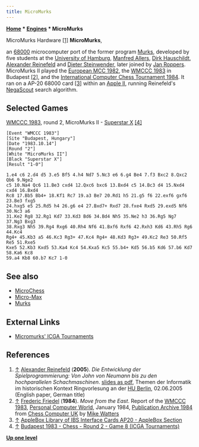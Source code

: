 ```yaml
---
title: MicroMurks
---
```

**[Home](Home "Home") \* [Engines](Engines "Engines") \* MicroMurks**



 [](File:MicroMurks.JPG) MicroMurks Hardware <a id="cite-note-1" href="#cite-ref-1">[1]</a> 
**MicroMurks**,  

an [68000](68000 "68000") microcomputer port of the former program [Murks](Murks "Murks"), developed by five students at the [University of Hamburg](University_of_Hamburg "University of Hamburg"), [Manfred Allers](index.php?title=Manfred_Allers&action=edit&redlink=1 "Manfred Allers (page does not exist)"), [Dirk Hauschildt](index.php?title=Dirk_Hauschildt&action=edit&redlink=1 "Dirk Hauschildt (page does not exist)"), [Alexander Reinefeld](Alexander_Reinefeld "Alexander Reinefeld") and [Dieter Steinwender](Dieter_Steinwender "Dieter Steinwender"), later joined by [Jan Roppers](index.php?title=Jan_Roppers&action=edit&redlink=1 "Jan Roppers (page does not exist)"). MicroMurks II played the [European MCC 1982](European_MCC_1982 "European MCC 1982"), the [WMCCC 1983](WMCCC_1983 "WMCCC 1983") in Budapest <a id="cite-note-2" href="#cite-ref-2">[2]</a>, and the [International Computer Chess Tournament 1984](International_Computer_Chess_Tournament_1984 "International Computer Chess Tournament 1984"). It ran on a AP-20 68000 card <a id="cite-note-3" href="#cite-ref-3">[3]</a> within an [Apple II](Apple_II "Apple II"), running Reinefeld's [NegaScout](NegaScout "NegaScout") search algorithm. 



## Selected Games


[WMCCC 1983](WMCCC_1983 "WMCCC 1983"), round 2, MicroMurks II - [Superstar X](Superstar "Superstar") <a id="cite-note-4" href="#cite-ref-4">[4]</a>




```
[Event "WMCCC 1983"]
[Site "Budapest, Hungary"]
[Date "1983.10.14"]
[Round "2"]
[White "MicroMurks II"]
[Black "Superstar X"]
[Result "1-0"]

1.e4 c6 2.d4 d5 3.e5 Bf5 4.h4 Nd7 5.Nc3 e6 6.g4 Be4 7.f3 Bxc2 8.Qxc2 Qb6 9.Nge2 
c5 10.Na4 Qc6 11.Be3 cxd4 12.Qxc6 bxc6 13.Bxd4 c5 14.Bc3 d4 15.Nxd4 cxd4 16.Bxd4 
Rc8 17.Bb5 Bb4+ 18.Kf1 Rc7 19.a3 Be7 20.Rd1 h5 21.g5 f6 22.exf6 gxf6 23.Be3 fxg5 
24.hxg5 e5 25.Rd5 h4 26.g6 e4 27.Bxd7+ Rxd7 28.fxe4 Rxd5 29.exd5 Nf6 30.Nc3 a6 
31.Ke2 Rg8 32.Rg1 Kd7 33.Kd3 Bd6 34.Bd4 Nh5 35.Ne2 h3 36.Rg5 Ng7 37.Ng3 Bxg3 
38.Rxg3 Nh5 39.Rg4 Rxg6 40.Rh4 Nf6 41.Bxf6 Rxf6 42.Rxh3 Kd6 43.Rh5 Rg6 44.Kc4 
Rg4+ 45.Kb3 a5 46.Kc3 Rg3+ 47.Kc4 Rg4+ 48.Kd3 Rg3+ 49.Kc2 Re3 50.Rf5 Re5 51.Rxe5 
Kxe5 52.Kb3 Kxd5 53.Ka4 Kc4 54.Kxa5 Kc5 55.b4+ Kd5 56.b5 Kd6 57.b6 Kd7 58.Ka6 Kc8 
59.a4 Kb8 60.b7 Kc7 1-0 

```

## See also


* [MicroChess](MicroChess "MicroChess")
* [Micro-Max](Micro-Max "Micro-Max")
* [Murks](Murks "Murks")


## External Links


* [Micromurks' ICGA Tournaments](https://www.game-ai-forum.org/icga-tournaments/program.php?id=480)


## References


1. <a id="cite-ref-1" href="#cite-note-1">↑</a> [Alexander Reinefeld](Alexander_Reinefeld "Alexander Reinefeld") (**2005**). *Die Entwicklung der Spielprogrammierung: Von John von Neumann bis zu den hochparallelen Schachmaschinen*. [slides as pdf](http://www.informatik.hu-berlin.de/studium/ringvorlesung/ss05/slides/05-06-02.pdf), Themen der Informatik im historischen Kontext Ringvorlesung an der [HU Berlin](https://en.wikipedia.org/wiki/Humboldt_University_of_Berlin), 02.06.2005 (English paper, German title)
2. <a id="cite-ref-2" href="#cite-note-2">↑</a> [Frederic Friedel](Frederic_Friedel "Frederic Friedel") (**1984**). *Move from the East*. Report of the [WMCCC 1983](WMCCC_1983 "WMCCC 1983"), [Personal Computer World](https://en.wikipedia.org/wiki/Personal_Computer_World), January 1984, [Publication Archive 1984](http://www.chesscomputeruk.com/html/publication_archive_1984.html) from [Chess Computer UK](http://www.chesscomputeruk.com/index.html) by [Mike Watters](Mike_Watters "Mike Watters")
3. <a id="cite-ref-3" href="#cite-note-3">↑</a> [AppleBox Library of IBS Interface Cards AP20 - AppleBox Section](http://www.appleii-box.de/APPLE2/IBSKARTEN/appleboxAppleIIIBSAP20.htm)
4. <a id="cite-ref-4" href="#cite-note-4">↑</a> [Budapest 1983 - Chess - Round 2 - Game 8 (ICGA Tournaments)](https://www.game-ai-forum.org/icga-tournaments/round.php?tournament=66&round=2&id=8)

**[Up one level](Engines "Engines")**







 
